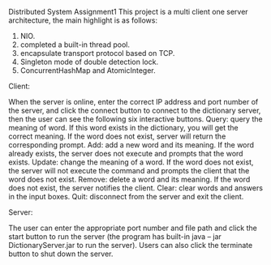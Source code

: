 Distributed System Assignment1
This project is a multi client one server architecture, the main highlight is as follows:
1. NIO.
2. completed a built-in thread pool.
3. encapsulate transport protocol based on TCP.
4. Singleton mode of double detection lock.
5. ConcurrentHashMap and AtomicInteger.

Client:

When the server is online, enter the correct IP address and port number of the server, and click the connect button to connect to the dictionary server, then the user can see the following six interactive buttons.
Query: query the meaning of word. If this word exists in the dictionary, you will get the correct meaning. If the word does not exist, server will return the corresponding prompt.
Add: add a new word and its meaning. If the word already exists, the server does not execute and prompts that the word exists.
Update: change the meaning of a word. If the word does not exist, the server will not execute the command and prompts the client that the word does not exist.
Remove: delete a word and its meaning. If the word does not exist, the server notifies the client.
Clear: clear words and answers in the input boxes.
Quit: disconnect from the server and exit the client.

Server:

The user can enter the appropriate port number and file path and click the start button to run the server (the program has built-in java – jar DictionaryServer.jar <port> <dictionary file> to run the server). Users can also click the terminate button to shut down the server.